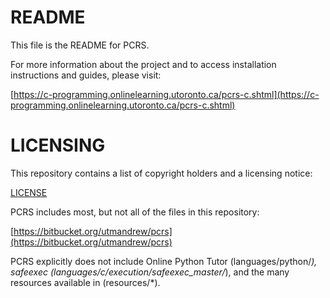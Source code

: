 # README #

This file is the README for PCRS.

For more information about the project and to access installation instructions 
and guides, please visit:

[https://c-programming.onlinelearning.utoronto.ca/pcrs-c.shtml](https://c-programming.onlinelearning.utoronto.ca/pcrs-c.shtml)

# LICENSING #

This repository contains a list of copyright holders and a licensing notice:

[LICENSE](https://bitbucket.org/utmandrew/pcrs/src/master/LICENSE)

PCRS includes most, but not all of the files in this repository:

[https://bitbucket.org/utmandrew/pcrs](https://bitbucket.org/utmandrew/pcrs)

PCRS explicitly does not include Online Python Tutor (languages/python/*),
safeexec (languages/c/execution/safeexec_master/*), and the many resources 
available in (resources/*).